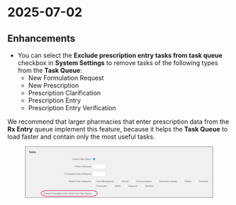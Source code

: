 # 2025-07-02

## Enhancements

* You can select the **Exclude prescription entry tasks from task queue** checkbox in **System Settings** to remove tasks of the following types from the **Task Queue**:
  * New Formulation Request
  * New Prescription
  * Prescription Clarification
  * Prescription Entry
  * Prescription Entry Verification

We recommend that larger pharmacies that enter prescription data from the **Rx Entry** queue implement this feature, because it helps the **Task Queue** to load faster and contain only the most useful tasks.

<figure><img src="../.gitbook/assets/Exclude prescription entry tasks from task queue.png" alt=""><figcaption></figcaption></figure>
